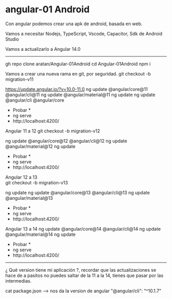 # angular-01 Android

Con angular podemos crear una apk de android, basada en web.

Vamos a necesitar Nodejs, TypeScript, Vscode, Capacitor, Sdk de Android Studio

Vamos a actualizarlo a Angular 14.0

*********************************************

 gh repo clone aratan/Angular-01Android
 cd  Angular-01Android
 npm i

Vamos a crear una nueva rama en git, por seguridad.
 git checkout -b migration-v11

https://update.angular.io/?v=10.0-11.0
 ng update @angular/core@11 @angular/cli@11 
 ng update @angular/material@11
 ng update
 ng update @angular/cli @angular/core
 
 * Probar *
 * ng serve
 * http://localhost:4200/
 
Angular 11 a 12
  git checkout -b migration-v12
  
  ng update @angular/core@12 @angular/cli@12
  ng update @angular/material@12
  ng update
  
 * Probar *
 * ng serve
 * http://localhost:4200/


Angular 12 a 13  
  git checkout -b migration-v13
  
  ng update
  ng update @angular/core@13 @angular/cli@13
  ng update @angular/material@13

 * Probar *
 * ng serve
 * http://localhost:4200/


Angular 13 a 14
  ng update @angular/core@14 @angular/cli@14
  ng update @angular/material@14
  ng update
  
 * Probar *
 * ng serve
 * http://localhost:4200/

*********************************************

¿ Qué version tiene mi aplicación ?, recordar que las actualizaciones se hace de 
a pasitos no puedes saltar de la 11 a la 14, tienes que pasar por las intermedias.

cat package.json --> nos da la version de angular   "@angular/cli": "^10.1.7"

 
